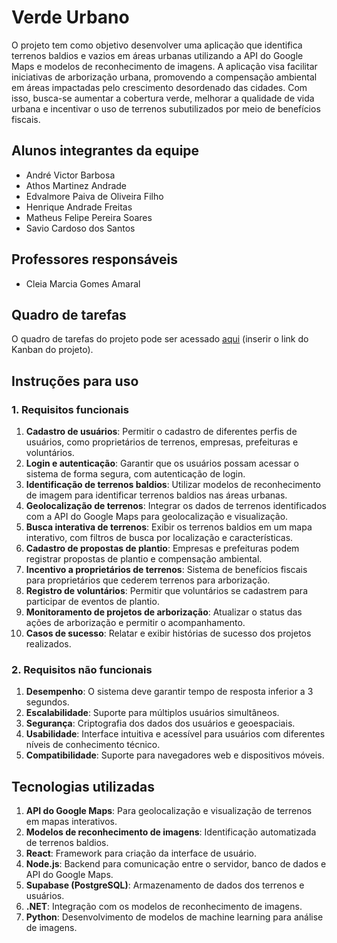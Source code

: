 # Verde Urbano
O projeto tem como objetivo desenvolver uma aplicação que identifica terrenos baldios e vazios em áreas urbanas utilizando a API do Google Maps e modelos de reconhecimento de imagens. A aplicação visa facilitar iniciativas de arborização urbana, promovendo a compensação ambiental em áreas impactadas pelo crescimento desordenado das cidades. Com isso, busca-se aumentar a cobertura verde, melhorar a qualidade de vida urbana e incentivar o uso de terrenos subutilizados por meio de benefícios fiscais.

## Alunos integrantes da equipe

- André Victor Barbosa  
- Athos Martinez Andrade  
- Edvalmore Paiva de Oliveira Filho  
- Henrique Andrade Freitas  
- Matheus Felipe Pereira Soares  
- Savio Cardoso dos Santos  

## Professores responsáveis

- Cleia Marcia Gomes Amaral

## Quadro de tarefas
O quadro de tarefas do projeto pode ser acessado [aqui](#) (inserir o link do Kanban do projeto).

## Instruções para uso
### 1. Requisitos funcionais
1. **Cadastro de usuários**: Permitir o cadastro de diferentes perfis de usuários, como proprietários de terrenos, empresas, prefeituras e voluntários.
2. **Login e autenticação**: Garantir que os usuários possam acessar o sistema de forma segura, com autenticação de login.
3. **Identificação de terrenos baldios**: Utilizar modelos de reconhecimento de imagem para identificar terrenos baldios nas áreas urbanas.
4. **Geolocalização de terrenos**: Integrar os dados de terrenos identificados com a API do Google Maps para geolocalização e visualização.
5. **Busca interativa de terrenos**: Exibir os terrenos baldios em um mapa interativo, com filtros de busca por localização e características.
6. **Cadastro de propostas de plantio**: Empresas e prefeituras podem registrar propostas de plantio e compensação ambiental.
7. **Incentivo a proprietários de terrenos**: Sistema de benefícios fiscais para proprietários que cederem terrenos para arborização.
8. **Registro de voluntários**: Permitir que voluntários se cadastrem para participar de eventos de plantio.
9. **Monitoramento de projetos de arborização**: Atualizar o status das ações de arborização e permitir o acompanhamento.
10. **Casos de sucesso**: Relatar e exibir histórias de sucesso dos projetos realizados.
### 2. Requisitos não funcionais
1. **Desempenho**: O sistema deve garantir tempo de resposta inferior a 3 segundos.
2. **Escalabilidade**: Suporte para múltiplos usuários simultâneos.
3. **Segurança**: Criptografia dos dados dos usuários e geoespaciais.
4. **Usabilidade**: Interface intuitiva e acessível para usuários com diferentes níveis de conhecimento técnico.
5. **Compatibilidade**: Suporte para navegadores web e dispositivos móveis.
## Tecnologias utilizadas
1. **API do Google Maps**: Para geolocalização e visualização de terrenos em mapas interativos.
2. **Modelos de reconhecimento de imagens**: Identificação automatizada de terrenos baldios.
3. **React**: Framework para criação da interface de usuário.
4. **Node.js**: Backend para comunicação entre o servidor, banco de dados e API do Google Maps.
5. **Supabase (PostgreSQL)**: Armazenamento de dados dos terrenos e usuários.
6. **.NET**: Integração com os modelos de reconhecimento de imagens.
7. **Python**: Desenvolvimento de modelos de machine learning para análise de imagens.
